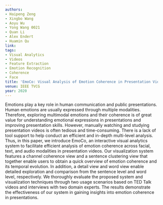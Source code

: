 ```yaml
---
authors:
- Haipeng Zeng
- Xingbo Wang
- Aoyu Wu
- Yong Wang 0021
- Quan Li
- Alex Endert
- Huamin Qu
link:
tags:
- Visual Analytics
- Videos
- Feature Extraction
- Emotion Recognition
- Coherence
- Face
title: 'EmoCo: Visual Analysis of Emotion Coherence in Presentation Videos.'
venue: IEEE TVCG
year: 2020
---
```

Emotions play a key role in human communication and public presentations. Human emotions are usually expressed through multiple modalities. Therefore, exploring multimodal emotions and their coherence is of great value for understanding emotional expressions in presentations and improving presentation skills. However, manually watching and studying presentation videos is often tedious and time-consuming. There is a lack of tool support to help conduct an efficient and in-depth multi-level analysis. Thus, in this paper, we introduce EmoCo, an interactive visual analytics system to facilitate efficient analysis of emotion coherence across facial, text, and audio modalities in presentation videos. Our visualization system features a channel coherence view and a sentence clustering view that together enable users to obtain a quick overview of emotion coherence and its temporal evolution. In addition, a detail view and word view enable detailed exploration and comparison from the sentence level and word level, respectively. We thoroughly evaluate the proposed system and visualization techniques through two usage scenarios based on TED Talk videos and interviews with two domain experts. The results demonstrate the effectiveness of our system in gaining insights into emotion coherence in presentations.